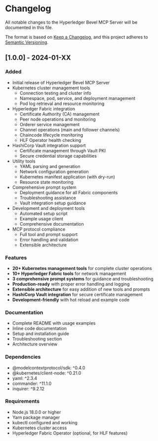 # Changelog

All notable changes to the Hyperledger Bevel MCP Server will be documented in this file.

The format is based on [Keep a Changelog](https://keepachangelog.com/en/1.0.0/),
and this project adheres to [Semantic Versioning](https://semver.org/spec/v2.0.0.html).

## [1.0.0] - 2024-01-XX

### Added
- Initial release of Hyperledger Bevel MCP Server
- Kubernetes cluster management tools
  - Connection testing and cluster info
  - Namespace, pod, service, and deployment management
  - Pod log retrieval and resource monitoring
- Hyperledger Fabric integration
  - Certificate Authority (CA) management
  - Peer node operations and monitoring
  - Orderer service management
  - Channel operations (main and follower channels)
  - Chaincode lifecycle monitoring
  - HLF Operator health checking
- HashiCorp Vault integration support
  - Certificate management through Vault PKI
  - Secure credential storage capabilities
- Utility tools
  - YAML parsing and generation
  - Network configuration generation
  - Kubernetes manifest application (with dry-run)
  - Resource state monitoring
- Comprehensive prompt system
  - Deployment guidance for all Fabric components
  - Troubleshooting assistance
  - Vault integration setup guidance
- Development and deployment tools
  - Automated setup script
  - Example usage client
  - Comprehensive documentation
- MCP protocol compliance
  - Full tool and prompt support
  - Error handling and validation
  - Extensible architecture

### Features
- **20+ Kubernetes management tools** for complete cluster operations
- **10+ Hyperledger Fabric tools** for network management
- **3 comprehensive prompt systems** for guidance and troubleshooting
- **Production-ready** with proper error handling and logging
- **Extensible architecture** for easy addition of new tools and prompts
- **HashiCorp Vault integration** for secure certificate management
- **Development-friendly** with hot reload and example code

### Documentation
- Complete README with usage examples
- Inline code documentation
- Setup and installation guide
- Troubleshooting section
- Architecture overview

### Dependencies
- @modelcontextprotocol/sdk: ^0.4.0
- @kubernetes/client-node: ^0.21.0
- yaml: ^2.3.4
- commander: ^11.1.0
- inquirer: ^9.2.12

### Requirements
- Node.js 18.0.0 or higher
- Yarn package manager
- kubectl configured and working
- Kubernetes cluster access
- Hyperledger Fabric Operator (optional, for HLF features)
